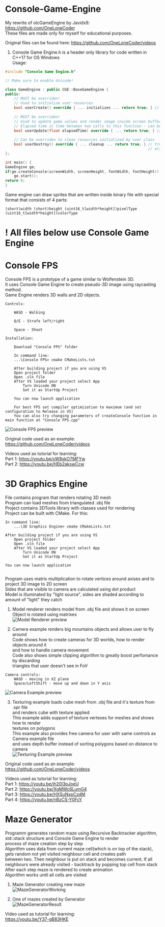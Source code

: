 # Console-Game-Engine
My rewrite of olcGameEngine by Javidx9: https://github.com/OneLoneCoder  
These files are made only for myself for educational purposes.

Original files can be found here: https://github.com/OneLoneCoder/videos

1) Console Game Engine.h is a header only library for code written in C++17 for OS Windows  
Usage:  
```c++
#include "Console Game Engine.h"

// Make sure to enable Unicode!

class GameEngine : public CGE::BaseGameEngine {
public:
    // MUST be overriden!
    // Used to initialize user resources
    bool userCreate() override { ... initializes ... return true; } // true if all OK, else return false to stop execution
    
    // MUST be overriden!
    // Used to update game values and render image inside screen buffer(m_screenBuf)
    // Elapsed time is time between two calls to this function - can be used for synchronization
    bool userUpdate(float elapsedTime) override { ... return true; } // true if all OK, else return false to stop execution
    
    // Can be overriden to clean resources initialized by user class
    bool userDestroy() override { ... cleanup ... return true; } // true if all OK(will stop game loop)
                                                                 // else return false to continue execution of game loop
};

int main() {
GameEngine ge;
if(ge.createConsole(screenWidth, screenHeight, fontWidth, fontHeight)) // If successfull returns true
    ge.start();
return 0;
}
```  
Game engine can draw sprites that are written inside binary file with special format that consists of 4 parts:
```
(short)width (short)height (uint16_t[width*height])pixelType (uint16_t[width*height])colorType
```  

# ! All files below use Console Game Engine
  
# Console FPS
Console FPS is a prototype of a game similar to Wolfenstein 3D.   
It uses Console Game Engine to create pseudo-3D image using raycasting method.  
Game Engine renders 3D walls and 2D objects.  
```
Controls:

    WASD - Walking    
    
    Q/E - Strafe left/right  
    
    Space - Shoot
```  
    
```
Installation:

    Download "Console FPS" folder  
    
    In command line:
    ...\Console FPS> cmake CMakeLists.txt
    
    After building project if you are using VS
    Open project folder
    Open .sln file
    After VS loaded your project select App
        Turn Unicode ON
        Set it as StartUp Project
        
    You can now launch application
    
    For best FPS set compiler optimization to maximum (and set configuration to Release in VS)
    You can also try changing parameters of createConsole function in main function at "Console FPS.cpp"
```  
![Console FPS preview](https://github.com/sltn011/Console-Game-Engine/blob/master/ReadmeImages/consoleFPS1.png)
  
Original code used as an example:  
    https://github.com/OneLoneCoder/videos
    
Videos used as tutorial for learning:  
    Part 1: https://youtu.be/xW8skO7MFYw  
    Part 2: https://youtu.be/HEb2akswCcw

# 3D Graphics Engine
File contains program that renders rotating 3D mesh  
Program can load meshes from triangulated .obj file   
Project contains 3DTools library with classes used for rendering  
Project can be built with CMake. For this:  
```
In command line:
    ...\3D Graphics Engine> cmake CMakeLists.txt
    
After building project if you are using VS
    Open project folder
    Open .sln file
    After VS loaded your project select App
        Turn Unicode ON
        Set it as StartUp Project
        
You can now launch application
    
```
Program uses matrix multiplication to rotate vertices around axises and to project 3D image to 2D screen  
Sides that are visible to camera are calculated using dot product  
Model is illuminated by "light source", sides are shaded according to amount of "light" they catch  
  
1) Model renderer renders model from .obj file and shows it on screen  
Object is rotated using matrixes  
![Model Renderer preview](https://github.com/sltn011/Console-Game-Engine/blob/master/ReadmeImages/3DGraphics_ModelRenderer.png)  
  
2) Camera example renders big mountains objects and allows user to fly around  
Code shows how to create cameras for 3D worlds, how to render objects around it  
and how to handle camera movement  
Code also shows simple clipping algorithm to greatly boost perfomance by discarding  
triangles that user doesn't see in FoV  
```
Camera controls:
    WASD - moving in XZ plane
    Space/LeftShift - move up and down in Y axis
```
![Camera Example preview](https://github.com/sltn011/Console-Game-Engine/blob/master/ReadmeImages/3DGraphics_CameraExample.png)  
  
3) Texturing example loads cube mesh from .obj file and it's texture from .spr file  
and renders cube with texture applied  
This example adds support of texture vertexes for meshes and shows how to render  
textures on polygons  
This example also provides free camera for user with same controls as Camera example file  
and uses depth buffer instead of sorting polygons based on distance to camera  
![Texturing Example preview](https://github.com/sltn011/Console-Game-Engine/blob/master/ReadmeImages/3DGraphics_TexturingExample.png)  
  
Original code used as an example:  
    https://github.com/OneLoneCoder/videos
    
Videos used as tutorial for learning:  
    Part 1: https://youtu.be/ih20l3pJoeU  
    Part 2: https://youtu.be/XgMWc6LumG4  
    Part 3: https://youtu.be/HXSuNxpCzdM  
    Part 4: https://youtu.be/nBzCS-Y0FcY  
  
# Maze Generator  
Programm generates random maze using Recursive Backtracker algorithm, std::stack structure and Console Game Engine to render  
process of maze creation step by step  
Algorithm uses data from current maze cell(which is on top of the stack), gets random not yet visited neighbour cell and creates path  
between two. Then neighbour is put on stack and becomes current. If all neighbours were already visited - backtrack by popping top cell from stack  
After each step maze is rendered to create animation  
Algorithm works until all cells are visited  
1) Maze Generator creating new maze  
![MazeGeneratorWorking](https://github.com/sltn011/Console-Game-Engine/blob/master/ReadmeImages/MazeGeneratorWorking.png)  
  
2) One of mazes created by Generator  
![MazeGeneratorResult](https://github.com/sltn011/Console-Game-Engine/blob/master/ReadmeImages/MazeGeneratorResult.png)  
  
Video used as tutorial for learning:  
    https://youtu.be/Y37-gB83HKE  
